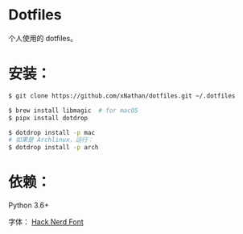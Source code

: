 # Dotfiles

个人使用的 dotfiles。

# 安装：

```bash
$ git clone https://github.com/xNathan/dotfiles.git ~/.dotfiles

$ brew install libmagic  # for macOS
$ pipx install dotdrop

$ dotdrop install -p mac
# 如果是 Archlinux，运行：
$ dotdrop install -p arch
```

# 依赖：

Python 3.6+

字体： [Hack Nerd Font](https://github.com/ryanoasis/nerd-fonts)
